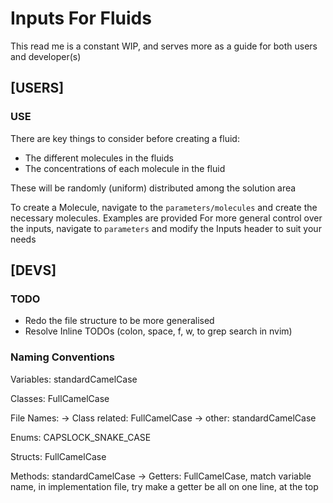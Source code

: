 # Inputs For Fluids
This read me is a constant WIP, and serves more as a guide for both users and developer(s)

## [USERS] 
### USE 
There are key things to consider before creating a fluid:
- The different molecules in the fluids
- The concentrations of each molecule in the fluid

These will be randomly (uniform) distributed among the solution area

To create a Molecule, navigate to the `parameters/molecules` and create the necessary molecules. Examples are provided 
For more general control over the inputs, navigate to `parameters` and modify the Inputs header to suit your needs

## [DEVS] 
### TODO
- Redo the file structure to be more generalised
- Resolve Inline TODOs (colon, space, f, w, to grep search in nvim)

### Naming Conventions

Variables: standardCamelCase

Classes: FullCamelCase

File Names: 
    -> Class related: FullCamelCase
    -> other: standardCamelCase

Enums: CAPSLOCK_SNAKE_CASE

Structs: FullCamelCase

Methods: standardCamelCase
    -> Getters: FullCamelCase, match variable name, in implementation file, try make a getter be all on one line, at the top
